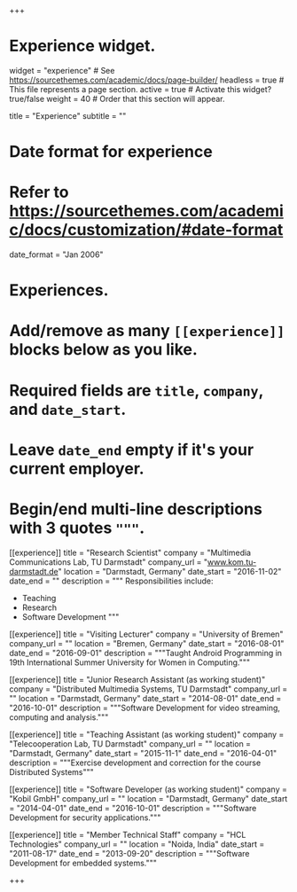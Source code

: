 +++
# Experience widget.
widget = "experience"  # See https://sourcethemes.com/academic/docs/page-builder/
headless = true  # This file represents a page section.
active = true  # Activate this widget? true/false
weight = 40  # Order that this section will appear.

title = "Experience"
subtitle = ""

# Date format for experience
#   Refer to https://sourcethemes.com/academic/docs/customization/#date-format
date_format = "Jan 2006"

# Experiences.
#   Add/remove as many `[[experience]]` blocks below as you like.
#   Required fields are `title`, `company`, and `date_start`.
#   Leave `date_end` empty if it's your current employer.
#   Begin/end multi-line descriptions with 3 quotes `"""`.
[[experience]]
  title = "Research Scientist"
  company = "Multimedia Communications Lab, TU Darmstadt"
  company_url = "www.kom.tu-darmstadt.de"
  location = "Darmstadt, Germany"
  date_start = "2016-11-02"
  date_end = ""
  description = """
  Responsibilities include:

  * Teaching
  * Research
  * Software Development
  """

[[experience]]
  title = "Visiting Lecturer"
  company = "University of Bremen"
  company_url = ""
  location = "Bremen, Germany"
  date_start = "2016-08-01"
  date_end = "2016-09-01"
  description = """Taught Android Programming in 19th International Summer University for Women in Computing."""

[[experience]]
  title = "Junior Research Assistant (as working student)"
  company = "Distributed Multimedia Systems, TU Darmstadt"
  company_url = ""
  location = "Darmstadt, Germany"
  date_start = "2014-08-01"
  date_end = "2016-10-01"
  description = """Software Development for video streaming, computing and analysis."""

[[experience]]
  title = "Teaching Assistant (as working student)"
  company = "Telecooperation Lab, TU Darmstadt"
  company_url = ""
  location = "Darmstadt, Germany"
  date_start = "2015-11-1"
  date_end = "2016-04-01"
  description = """Exercise development and correction for the course Distributed Systems"""

[[experience]]
  title = "Software Developer (as working student)"
  company = "Kobil GmbH"
  company_url = ""
  location = "Darmstadt, Germany"
  date_start = "2014-04-01"
  date_end = "2016-10-01"
  description = """Software Development for security applications."""


[[experience]]
  title = "Member Technical Staff"
  company = "HCL Technologies"
  company_url = ""
  location = "Noida, India"
  date_start = "2011-08-17"
  date_end = "2013-09-20"
  description = """Software Development for embedded systems."""

+++

